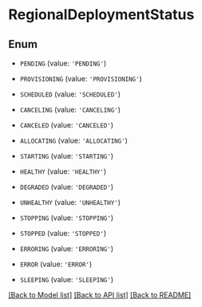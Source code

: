 # RegionalDeploymentStatus


## Enum

* `PENDING` (value: `'PENDING'`)

* `PROVISIONING` (value: `'PROVISIONING'`)

* `SCHEDULED` (value: `'SCHEDULED'`)

* `CANCELING` (value: `'CANCELING'`)

* `CANCELED` (value: `'CANCELED'`)

* `ALLOCATING` (value: `'ALLOCATING'`)

* `STARTING` (value: `'STARTING'`)

* `HEALTHY` (value: `'HEALTHY'`)

* `DEGRADED` (value: `'DEGRADED'`)

* `UNHEALTHY` (value: `'UNHEALTHY'`)

* `STOPPING` (value: `'STOPPING'`)

* `STOPPED` (value: `'STOPPED'`)

* `ERRORING` (value: `'ERRORING'`)

* `ERROR` (value: `'ERROR'`)

* `SLEEPING` (value: `'SLEEPING'`)

[[Back to Model list]](../README.md#documentation-for-models) [[Back to API list]](../README.md#documentation-for-api-endpoints) [[Back to README]](../README.md)


